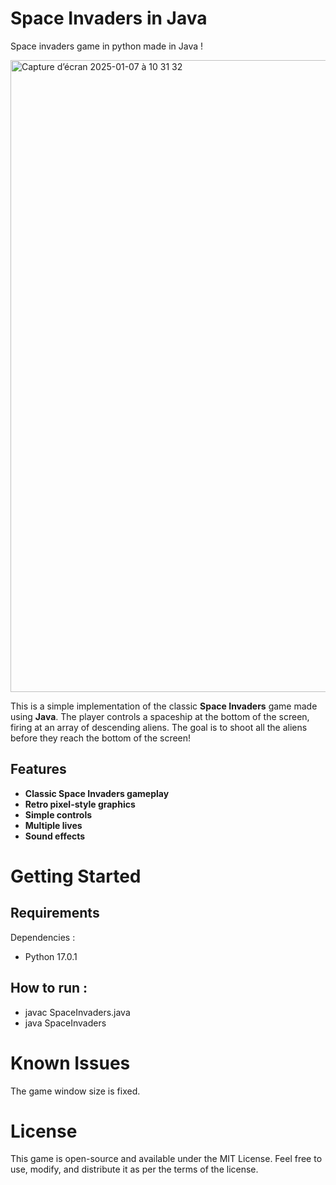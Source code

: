 # Space Invaders in Java
Space invaders game in python made in Java !

<img width="1011" alt="Capture d’écran 2025-01-07 à 10 31 32" src="https://github.com/user-attachments/assets/9d7a7073-3d28-4f51-8653-f4b778d637a0" />


This is a simple implementation of the classic **Space Invaders** game made using **Java**. The player controls a spaceship at the bottom of the screen, firing at an array of descending aliens. The goal is to shoot all the aliens before they reach the bottom of the screen!

## Features
- **Classic Space Invaders gameplay**
- **Retro pixel-style graphics**
- **Simple controls**
- **Multiple lives**
- **Sound effects** 

# Getting Started 

## Requirements

Dependencies : 

- Python 17.0.1

## How to run :
- javac SpaceInvaders.java
- java SpaceInvaders 

# Known Issues

The game window size is fixed.

# License

This game is open-source and available under the MIT License. Feel free to use, modify, and distribute it as per the terms of the license.
